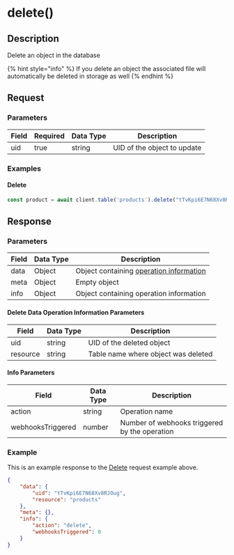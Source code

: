 # delete()

## Description

Delete an object in the database

{% hint style="info" %}
If you delete an object the associated file will automatically be deleted in storage as well
{% endhint %}

## Request

### Parameters

<table><thead><tr><th>Field</th><th data-type="checkbox">Required</th><th>Data Type</th><th>Description</th></tr></thead><tbody><tr><td>uid</td><td>true</td><td>string</td><td>UID of the object to update</td></tr></tbody></table>

### Examples

#### Delete

```javascript
const product = await client.table('products').delete("tTvKpi6E7N68Xv8RJOug")
```

## Response

### Parameters

| Field | Data Type | Description                                                                 |
| ----- | --------- | --------------------------------------------------------------------------- |
| data  | Object    | Object containing [operation information](delete.md#delete-data-parameters) |
| meta  | Object    | Empty object                                                                |
| info  | Object    | Object containing operation information                                     |

#### Delete Data Operation Information Parameters

| Field    | Data Type | Description                         |
| -------- | --------- | ----------------------------------- |
| uid      | string    | UID of the deleted object           |
| resource | string    | Table name where object was deleted |

#### Info Parameters

| Field             | Data Type | Description                                   |
| ----------------- | --------- | --------------------------------------------- |
| action            | string    | Operation name                                |
| webhooksTriggered | number    | Number of webhooks triggered by the operation |

### Example

This is an example response to the [Delete](delete.md#delete) request example above.

```json
{
    "data": {
        "uid": "tTvKpi6E7N68Xv8RJOug",
        "resource": "products"
    },
    "meta": {},
    "info": {
        "action": "delete",
        "webhooksTriggered": 0
    }
}
```
